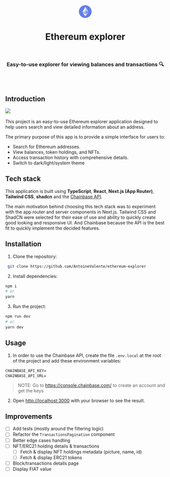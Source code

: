 
<div align="center">
  <img src="./public/ethereum-icon.png" width="40" />
  <h1>Ethereum explorer</h1>
</div>

<br/>
<div align="center">
  <h3>Easy-to-use explorer for viewing balances and transactions 🔍</h3>
</div>

<br/>
<br/>

## Introduction

<img src="./misc/readme/ethereum-explorer-demo.gif"  />

This project is an easy-to-use Ethereum explorer application designed to help users search and view detailed information about an address.

The primary purpose of this app is to provide a simple interface for users to:
-   Search for Ethereum addresses.
-   View balances, token holdings, and NFTs.
-   Access transaction history with comprehensive details.
- Switch to dark/light/system theme


## Tech stack

This application is built using **TypeScript**, **React**, **Next.js (App Router)**, **Tailwind CSS**, **shadcn** and the [Chainbase API](https://chainbase.com/).

The main motivation behind choosing this tech stack was to experiment with the app router and server components in Next.js. Tailwind CSS and ShadCN were selected for their ease of use and ability to quickly create good looking and responsive UI. And Chainbase because the API is the best fit to quickly implement the decided features.

## Installation

1. Clone the repository:
```bash
 git clone https://github.com/AntoineValente/ethereum-explorer
```

2. Install dependencies:
```bash
npm i
# or
yarn
```

3. Run the project:
```bash
npm run dev
# or
yarn dev
```

## Usage

1. In order to use the Chainbase API, create the file `.env.local` at the root of the project and add these environment variables:
```
CHAINBASE_API_KEY=
CHAINBASE_API_URL=
```

> NOTE: Go to https://console.chainbase.com/ to create an account and get the keys

2. Open [http://localhost:3000](http://localhost:3000) with your browser to see the result.

## Improvements

- [ ] Add tests (mostly around the filtering logic)
- [ ] Refactor the `TransactionsPagination` component
- [ ] Better edge cases handling
- [ ] NFT/ERC21 holding details & transactions
  - [ ] Fetch & display NFT holdings metadata (picture, name, id)
  - [ ] Fetch & display ERC21 tokens
- [ ] Block/transactions details page
- [ ] Display FIAT value
